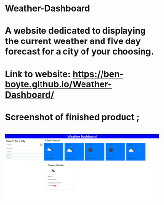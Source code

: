 # Weather-Dashboard

# A website dedicated to displaying the current weather and five day forecast for a city of your choosing.

# Link to website: https://ben-boyte.github.io/Weather-Dashboard/

# Screenshot of finished product ;

# ![Screenshot](./assets/images/Screenshot.PNG "Screenshot")